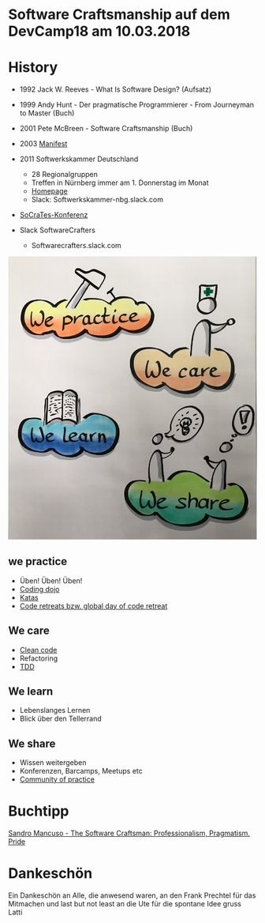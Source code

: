 Software Craftsmanship auf dem DevCamp18 am 10.03.2018
======================================================

# History

* 1992 Jack W. Reeves - What Is Software Design?  (Aufsatz)
* 1999 Andy Hunt - Der pragmatische Programmierer - From Journeyman to Master (Buch)
* 2001 Pete McBreen - Software Craftsmanship (Buch)
* 2003 [Manifest](http://manifesto.softwarecraftsmanship.org)
* 2011 Softwerkskammer Deutschland 
  * 28 Regionalgruppen
  * Treffen in Nürnberg immer am 1. Donnerstag im Monat
   * [Homepage](https://www.softwerkskammer.org/groups/)
   * Slack: Softwerkskammer-nbg.slack.com


* [SoCraTes-Konferenz](https://www.socrates-conference.de)

* Slack SoftwareCrafters
  * Softwarecrafters.slack.com


![Foto Andy Fischer](https://github.com/LattiNbg/SoftwareCraftsmanship/blob/master/IMG_2007.JPG "Foto Andy Fischer")

## we practice
* Üben! Üben! Üben!
* [Coding dojo](https://www.it-agile.de/wissen/agiles-engineering/code-katas-und-coding-dojos/)
 * [Katas](http://ccd-school.de/coding-dojo/)
* [Code retreats bzw. global day of code retreat](http://coderetreat.org)

## We care
* [Clean code](http://clean-code-developer.de)
* Refactoring
* [TDD](https://de.m.wikipedia.org/wiki/Testgetriebene_Entwicklung)

## We learn
* Lebenslanges Lernen
* Blick über den Tellerrand 

## We share 
* Wissen weitergeben
* Konferenzen, Barcamps, Meetups etc
* [Community of practice](https://de.m.wikipedia.org/wiki/Community_of_Practice)

# Buchtipp

[Sandro Mancuso - The Software Craftsman: Professionalism, Pragmatism, Pride](https://www.amazon.de/Software-Craftsman-Professionalism-Pragmatism-Robert/dp/0134052501/ref=sr_1_1?s=books-intl-de&ie=UTF8&qid=1520830463&sr=1-1)

# Dankeschön

Ein Dankeschön an Alle, die anwesend waren, an den Frank Prechtel für das Mitmachen und last but not least an die Ute für die spontane Idee
gruss Latti
